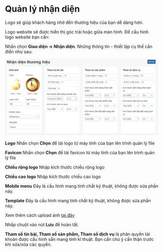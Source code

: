 # Quản lý nhận diện

Logo sẽ giúp khách hàng nhớ đến thương hiệu của bạn dễ dàng hơn.

Logo website sẽ được hiển thị góc trái hoặc giữa màn hình. Để cấu hình logo website bạn cần:

Nhấn chọn **Giao diện -> Nhận diện**. Những thông tin - thiết lập cụ thể cần điền như sau:

![nhandien.jpg (122 KB)](img/nhandien.jpg)

**Logo**
Nhấn chọn **Chọn** để tải logo từ máy tính của bạn lên trình quản lý file

**Favicon**
Nhấn chọn **Chọn** để tải favicon từ máy tính của bạn lên trình quản lý file

**Chiều rộng logo**
Nhập kích thước chiều rộng logo

**Chiều cao logo**
Nhập kích thước chiều cao logo

**Mobile menu**
Đây là cấu hình mang tính chất kỹ thuật, không được sửa phần này.

**Template**
Đây là cấu hình mang tính chất kỹ thuật, không được sửa phần này.

Xem thêm cách upload ảnh [tại đây](https://mkmate.osd.vn/docs/common/finder)

Nhấp chuột vào nút **Lưu** để hoàn tất.

**Tham số tin bài, Tham số sản phẩm, Tham số dịch vụ** là phân quyền tài khoản được cấu hình sẵn mang tính kĩ thuật. Bạn cần chú ý cẩn thận trước khi sửa/xóa các quyền.
